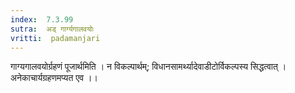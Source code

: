 ```yaml
---
index:  7.3.99
sutra:  अड् गार्ग्यगालवयोः
vritti:  padamanjari
---
```


गाग्यगालवयोर्ग्रहणं पूजार्थमिति । न विकल्पार्थम्; विधानसामर्थ्यादेवाडीटोर्विकल्पस्य सिद्धत्वात् । अनेकाचार्यग्रहणमप्यत एव ।।
